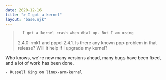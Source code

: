 ```yaml
---
date: 2020-12-16
title: "> I got a kernel"
layout: "base.njk"
---
```


>       I got a kernel crash when dial up. But I am using 
> 2.4.0-rmk1 and pppd-2.4.1. Is there any known ppp problem 
> in that release? Will it help if I upgrade my kernel?  

Who knows, we're now many versions ahead, many bugs have been fixed, and
a lot of work has been done.

	- Russell King on linux-arm-kernel

